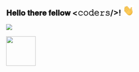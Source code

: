 <h2> 𝐇𝐞𝐥𝐥𝐨 𝐭𝐡𝐞𝐫𝐞 𝐟𝐞𝐥𝐥𝐨𝐰 <𝚌𝚘𝚍𝚎𝚛𝚜/>! <img src="https://raw.githubusercontent.com/ABSphreak/ABSphreak/master/gifs/Hi.gif" width="30px"></h2>

![](https://komarev.com/ghpvc/?username=ramirak&color=blue&style=for-the-badge)

<img src="https://media4.giphy.com/media/v1.Y2lkPTc5MGI3NjExNmszb2Z2cDhxOXN5dTZvYzR4ZGV0cjVhdWd2cnNiemQ4N2docjBoNCZlcD12MV9pbnRlcm5hbF9naWZfYnlfaWQmY3Q9cw/Qyml5wziJeHreuOdzu/giphy.gif" width="80" height="80" />
